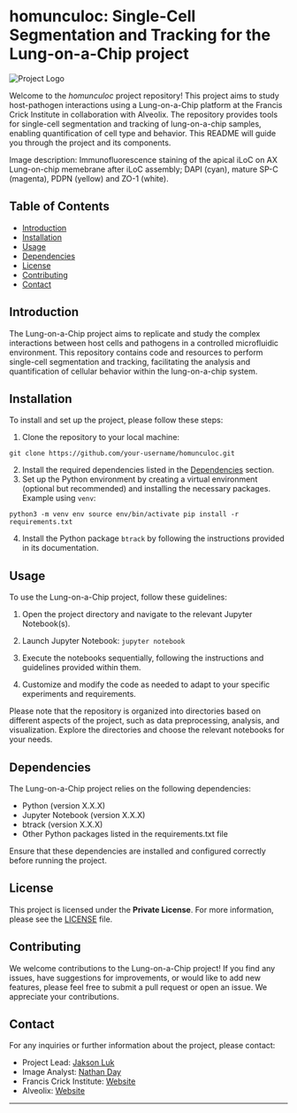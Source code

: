 # homunculoc: Single-Cell Segmentation and Tracking for the Lung-on-a-Chip project

![Project Logo](![image](https://github.com/nthndy/homunculoc/assets/16838461/a1bb265f-90ba-4b29-9bc1-7e8ebacdd53f))

Welcome to the *homunculoc* project repository! This project aims to study host-pathogen interactions using a Lung-on-a-Chip platform at the Francis Crick Institute in collaboration with Alveolix. The repository provides tools for single-cell segmentation and tracking of lung-on-a-chip samples, enabling quantification of cell type and behavior. This README will guide you through the project and its components.

Image description: Immunofluorescence staining of the apical iLoC on AX Lung-on-chip memebrane after iLoC assembly; DAPI (cyan), mature SP-C (magenta), PDPN (yellow) and ZO-1 (white).

## Table of Contents

- [Introduction](#introduction)
- [Installation](#installation)
- [Usage](#usage)
- [Dependencies](#dependencies)
- [License](#license)
- [Contributing](#contributing)
- [Contact](#contact)

## Introduction

The Lung-on-a-Chip project aims to replicate and study the complex interactions between host cells and pathogens in a controlled microfluidic environment. This repository contains code and resources to perform single-cell segmentation and tracking, facilitating the analysis and quantification of cellular behavior within the lung-on-a-chip system.

## Installation

To install and set up the project, please follow these steps:

1. Clone the repository to your local machine:

`git clone https://github.com/your-username/homunculoc.git`

2. Install the required dependencies listed in the [Dependencies](#dependencies) section.
3. Set up the Python environment by creating a virtual environment (optional but recommended) and installing the necessary packages. Example using `venv`:

``python3 -m venv env
source env/bin/activate
pip install -r requirements.txt``

4. Install the Python package `btrack` by following the instructions provided in its documentation.

## Usage

To use the Lung-on-a-Chip project, follow these guidelines:

1. Open the project directory and navigate to the relevant Jupyter Notebook(s).
2. Launch Jupyter Notebook: `jupyter notebook`


3. Execute the notebooks sequentially, following the instructions and guidelines provided within them.
4. Customize and modify the code as needed to adapt to your specific experiments and requirements.

Please note that the repository is organized into directories based on different aspects of the project, such as data preprocessing, analysis, and visualization. Explore the directories and choose the relevant notebooks for your needs.

## Dependencies

The Lung-on-a-Chip project relies on the following dependencies:

- Python (version X.X.X)
- Jupyter Notebook (version X.X.X)
- btrack (version X.X.X)
- Other Python packages listed in the requirements.txt file

Ensure that these dependencies are installed and configured correctly before running the project.

## License

This project is licensed under the **Private License**. For more information, please see the [LICENSE](./LICENSE.md) file.

## Contributing

We welcome contributions to the Lung-on-a-Chip project! If you find any issues, have suggestions for improvements, or would like to add new features, please feel free to submit a pull request or open an issue. We appreciate your contributions.

## Contact

For any inquiries or further information about the project, please contact:

- Project Lead: [Jakson Luk](mailto:jakson.luk@crick.ac.uk)
- Image Analyst: [Nathan Day](mailto:nathan.day@crick.ac.uk)
- Francis Crick Institute: [Website](https://www.crick.ac.uk)
- Alveolix: [Website](https://www.alveolix.com)

---
